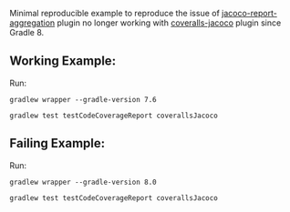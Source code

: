 Minimal reproducible example to reproduce the issue of
[jacoco-report-aggregation](https://docs.gradle.org/current/userguide/jacoco_report_aggregation_plugin.html) plugin no
longer working with [coveralls-jacoco](https://github.com/nbaztec/coveralls-jacoco-gradle-plugin) plugin since Gradle 8.

## Working Example:

Run:

```shell
gradlew wrapper --gradle-version 7.6
```

```shell
gradlew test testCodeCoverageReport coverallsJacoco
```

## Failing Example:

Run:

```shell
gradlew wrapper --gradle-version 8.0
```

```shell
gradlew test testCodeCoverageReport coverallsJacoco
```
